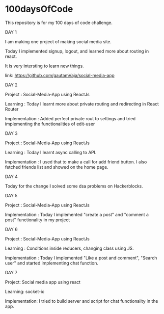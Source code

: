 # 100daysOfCode
This repository is for my 100 days of code challenge.

DAY 1

I am making one project of making social media site.

Today I implemented signup, logout, and learned more about routing in react.

It is very intersting to learn new things.

link: https://github.com/gautamVaja/social-media-app



DAY 2

Project : Social-Media-App using ReactJs

Learning : Today I learnt more about private routing and redirecting in React Router

Implementation : Added perfect private rout to settings and tried implementing the functionalities of edit-user



DAY 3 

Project : Social-Media-App using ReactJs

Learning : Today I learnt async calling to API.

Implementation : I used that to make a call for add friend button. I also fetched friends list and showed on the home page.

DAY 4

Today for the change I solved some dsa problems on Hackerblocks.

DAY 5

Project : Social-Media-App using ReactJs

Implementation : Today I implemented "create a post" and "comment a post" functionality in my project

DAY 6

Project : Social-Media-App using ReactJs

Learning : Conditions inside reducers, changing class using JS.

Implementation : Today I implemented "Like a post and comment", "Search user" and started implementing chat function.

DAY 7

Project: Social media app using react

Learning: socket-io 

Implementation: I tried to build server and script for chat functionality in the app.
